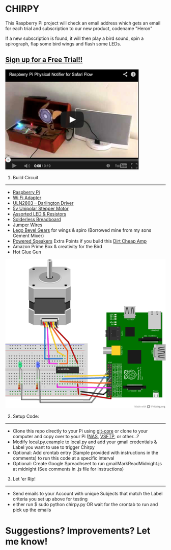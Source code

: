 CHIRPY
=======
This Raspberry Pi project will check an email address which gets an email for each trial and subscription to our new product, codename "Heron"

If a new subscription is found, it will then play a bird sound, spin a spirograph, flap some bird wings and flash some LEDs.

[Sign up for a Free Trial!!](http://www.safariflow.com/register/)
---------------

[![ScreenShot](ChirpyVideo.png)](http://www.youtube.com/watch?v=-XarpBlAZIM)


1. Build Circuit
-----------------
  * [Raspberry Pi](http://www.adafruit.com/products/998)  
  * [Wi Fi Adapter](http://www.adafruit.com/products/814)  
  * [ULN2803 – Darlington Driver](http://www.google.com/url?q=http%3A%2F%2Fwww.adafruit.com%2Fproducts%2F970&sa=D&sntz=1&usg=AFQjCNFSWfAcPMut1_Cu25kFU3FKm-Of7g)  
  * [5v Unipolar Stepper Motor](http://www.adafruit.com/products/858)  
  * [Assorted LED & Resistors](http://www.google.com/url?q=http%3A%2F%2Fwww.amazon.com%2Fgp%2Fproduct%2FB004UZDKRG%2F&sa=D&sntz=1&usg=AFQjCNHuSzp6f3TkThrjQlBZToz5fdTsBg)  
  * [Solderless Breadboard](http://www.google.com/url?q=http%3A%2F%2Fwww.adafruit.com%2Fproducts%2F239&sa=D&sntz=1&usg=AFQjCNF-dFTd9g1eE89KUvQD0tbUWDmlvQ)  
  * [Jumper Wires](http://www.google.com/url?q=http%3A%2F%2Fwww.radioshack.com%2Fproduct%2Findex.jsp%3FproductId%3D2103801&sa=D&sntz=1&usg=AFQjCNERiEY1ZSEfRd1IFAuXFD2T8fVs3w)  
  * [Lego Bevel Gears](http://www.google.com/url?q=http%3A%2F%2Fwww.technicopedia.com%2Ffundamentals.html%23bevel&sa=D&sntz=1&usg=AFQjCNEF-CthSsvVTtvISe8DYL1l0lLJQQ) for wings & spiro (Borrowed mine from my sons Cement Mixer)  
  * [Powered Speakers]() Extra Points if you build this [Dirt Cheap Amp](http://www.safariflow.com/library/view/Snip%2C+Burn%2C+Solder%2C+Shred/9781593272593/ch12.html)  
  * Amazon Prime Box & creativity for the Bird 
  * Hot Glue Gun 


![Breadboard Layout](Chirpy_bb.png)


2. Setup Code:
------------
- Clone this repo directly to your Pi using [git-core](http://quick2wire.com/articles/a-gentle-guide-to-git-and-github/) or clone to your computer and copy over to your Pi ([NAS](http://www.raspberrypi.org/phpBB3/viewtopic.php?f=36&t=26826), [VSFTP](http://elinux.org/RPi_Noob_Guide_for_Wheezy_and_vsftpd#Installing_vsftpd_.26_Editing_the_vsftpd.conf_), or other...?
- Modify local.py.example to local.py and add your gmail credentials & Label you want to use to trigger Chirpy
- Optional: Add crontab entry (Sample provided with instructions in the comments) to run this code at a specific interval
- Optional: Create Google Spreadhseet to run gmailMarkReadMidnight.js at midnight (See comments in .js file for instructions)


3. Let 'er Rip!
----------------
- Send emails to your Account with unique Subjects that match the Label criteria you set up above for testing
- either run $ sudo python chirpy.py OR wait for the crontab to run and pick up the emails



Suggestions? Improvements? Let me know!
========================================

